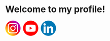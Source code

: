 <h1 id="welcometomyprofile">Welcome to my profile!</h1><div><a target="_blank" rel="noopener noreferrer" href="https://www.instagram.com/runtimemusic/"><img src="https://github.com/adeveloper-wq/adeveloper-wq/blob/main/img/instagram_icon.png" alt="Instagram-Image" /></a></a>&nbsp;&nbsp;<a target="_blank" rel="noopener noreferrer" href="https://www.youtube.com/channel/UCyUuZ-8M8qnG2SgkPhsRIHg"><img src="https://github.com/adeveloper-wq/adeveloper-wq/blob/main/img/youtube_icon.png" alt="Youtube-Image" /></a>&nbsp;&nbsp;<a target="_blank" rel="noopener noreferrer" href="https://www.linkedin.com/in/daniel-jeschor/"><img src="https://github.com/adeveloper-wq/adeveloper-wq/blob/main/img/linkedin_icon.png" alt="LinkedIn-Image" /></a>&nbsp;&nbsp;</div>
